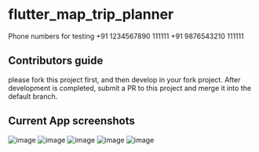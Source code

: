 # flutter_map_trip_planner

Phone numbers for testing 
+91 1234567890	111111
+91 9876543210	111111

## Contributors guide
please fork this project first, and then develop in your fork project. After
development is completed, submit a PR to this project and merge it into the default branch.

## Current App screenshots
![image](https://github.com/user-attachments/assets/12aef0c1-21d5-4570-a087-a80ce5d092f5)
![image](https://github.com/user-attachments/assets/11b069d0-fd48-4fd1-a150-7b8f39188992)
![image](https://github.com/user-attachments/assets/d522301e-e646-41e2-a7d5-313fe9339cb6)
![image](https://github.com/user-attachments/assets/e2159cbb-2ead-42fa-bc48-e9ae870852fc)
![image](https://github.com/user-attachments/assets/84b1dfbe-ba0b-4e38-9c87-7426a8c5a0db)


